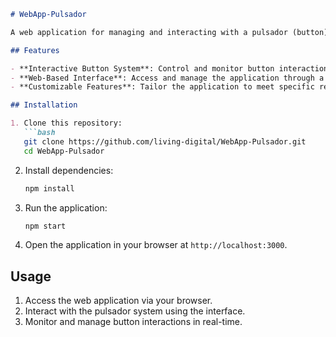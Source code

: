```markdown
# WebApp-Pulsador

A web application for managing and interacting with a pulsador (button) system.

## Features

- **Interactive Button System**: Control and monitor button interactions.
- **Web-Based Interface**: Access and manage the application through a user-friendly web interface.
- **Customizable Features**: Tailor the application to meet specific requirements.

## Installation

1. Clone this repository:
   ```bash
   git clone https://github.com/living-digital/WebApp-Pulsador.git
   cd WebApp-Pulsador
   ```

2. Install dependencies:
   ```bash
   npm install
   ```

3. Run the application:
   ```bash
   npm start
   ```

4. Open the application in your browser at `http://localhost:3000`.

## Usage

1. Access the web application via your browser.
2. Interact with the pulsador system using the interface.
3. Monitor and manage button interactions in real-time.
